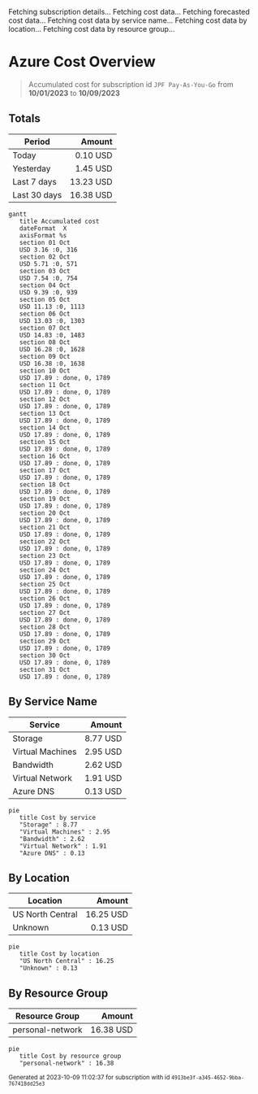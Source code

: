 Fetching subscription details...
Fetching cost data...
Fetching forecasted cost data...
Fetching cost data by service name...
Fetching cost data by location...
Fetching cost data by resource group...
# Azure Cost Overview

> Accumulated cost for subscription id `JPF Pay-As-You-Go` from **10/01/2023** to **10/09/2023**

## Totals

|Period|Amount|
|---|---:|
|Today|0.10 USD|
|Yesterday|1.45 USD|
|Last 7 days|13.23 USD|
|Last 30 days|16.38 USD|

```mermaid
gantt
   title Accumulated cost
   dateFormat  X
   axisFormat %s
   section 01 Oct
   USD 3.16 :0, 316
   section 02 Oct
   USD 5.71 :0, 571
   section 03 Oct
   USD 7.54 :0, 754
   section 04 Oct
   USD 9.39 :0, 939
   section 05 Oct
   USD 11.13 :0, 1113
   section 06 Oct
   USD 13.03 :0, 1303
   section 07 Oct
   USD 14.83 :0, 1483
   section 08 Oct
   USD 16.28 :0, 1628
   section 09 Oct
   USD 16.38 :0, 1638
   section 10 Oct
   USD 17.89 : done, 0, 1789
   section 11 Oct
   USD 17.89 : done, 0, 1789
   section 12 Oct
   USD 17.89 : done, 0, 1789
   section 13 Oct
   USD 17.89 : done, 0, 1789
   section 14 Oct
   USD 17.89 : done, 0, 1789
   section 15 Oct
   USD 17.89 : done, 0, 1789
   section 16 Oct
   USD 17.89 : done, 0, 1789
   section 17 Oct
   USD 17.89 : done, 0, 1789
   section 18 Oct
   USD 17.89 : done, 0, 1789
   section 19 Oct
   USD 17.89 : done, 0, 1789
   section 20 Oct
   USD 17.89 : done, 0, 1789
   section 21 Oct
   USD 17.89 : done, 0, 1789
   section 22 Oct
   USD 17.89 : done, 0, 1789
   section 23 Oct
   USD 17.89 : done, 0, 1789
   section 24 Oct
   USD 17.89 : done, 0, 1789
   section 25 Oct
   USD 17.89 : done, 0, 1789
   section 26 Oct
   USD 17.89 : done, 0, 1789
   section 27 Oct
   USD 17.89 : done, 0, 1789
   section 28 Oct
   USD 17.89 : done, 0, 1789
   section 29 Oct
   USD 17.89 : done, 0, 1789
   section 30 Oct
   USD 17.89 : done, 0, 1789
   section 31 Oct
   USD 17.89 : done, 0, 1789
```

## By Service Name

|Service|Amount|
|---|---:|
|Storage|8.77 USD|
|Virtual Machines|2.95 USD|
|Bandwidth|2.62 USD|
|Virtual Network|1.91 USD|
|Azure DNS|0.13 USD|

```mermaid
pie
   title Cost by service
   "Storage" : 8.77
   "Virtual Machines" : 2.95
   "Bandwidth" : 2.62
   "Virtual Network" : 1.91
   "Azure DNS" : 0.13
```

## By Location

|Location|Amount|
|---|---:|
|US North Central|16.25 USD|
|Unknown|0.13 USD|

```mermaid
pie
   title Cost by location
   "US North Central" : 16.25
   "Unknown" : 0.13
```

## By Resource Group

|Resource Group|Amount|
|---|---:|
|personal-network|16.38 USD|

```mermaid
pie
   title Cost by resource group
   "personal-network" : 16.38
```

<sup>Generated at 2023-10-09 11:02:37 for subscription with id `4913be3f-a345-4652-9bba-767418dd25e3`</sup>
